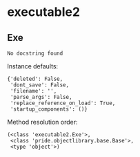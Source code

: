executable2
==============



Exe
--------------

	No docstring found


Instance defaults: 

	{'deleted': False,
	 'dont_save': False,
	 'filename': '',
	 'parse_args': False,
	 'replace_reference_on_load': True,
	 'startup_components': ()}

Method resolution order: 

	(<class 'executable2.Exe'>,
	 <class 'pride.objectlibrary.base.Base'>,
	 <type 'object'>)